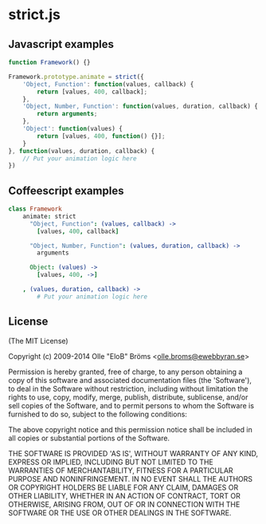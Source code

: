 strict.js
=========

## Javascript examples
``` js
function Framework() {}

Framework.prototype.animate = strict({
	'Object, Function': function(values, callback) {
		return [values, 400, callback];
	},
	'Object, Number, Function': function(values, duration, callback) {
		return arguments;
	},
	'Object': function(values) {
		return [values, 400, function() {}];
	}
}, function(values, duration, callback) {
	// Put your animation logic here 
})
```

## Coffeescript examples
``` coffeescript
class Framework
	animate: strict
	  "Object, Function": (values, callback) ->
	    [values, 400, callback]

	  "Object, Number, Function": (values, duration, callback) ->
	    arguments

	  Object: (values) ->
	    [values, 400, ->]

	, (values, duration, callback) ->
		# Put your animation logic here
```

## License

(The MIT License)

Copyright (c) 2009-2014 Olle "EloB" Bröms &lt;olle.broms@ewebbyran.se&gt;

Permission is hereby granted, free of charge, to any person obtaining
a copy of this software and associated documentation files (the
'Software'), to deal in the Software without restriction, including
without limitation the rights to use, copy, modify, merge, publish,
distribute, sublicense, and/or sell copies of the Software, and to
permit persons to whom the Software is furnished to do so, subject to
the following conditions:

The above copyright notice and this permission notice shall be
included in all copies or substantial portions of the Software.

THE SOFTWARE IS PROVIDED 'AS IS', WITHOUT WARRANTY OF ANY KIND,
EXPRESS OR IMPLIED, INCLUDING BUT NOT LIMITED TO THE WARRANTIES OF
MERCHANTABILITY, FITNESS FOR A PARTICULAR PURPOSE AND NONINFRINGEMENT.
IN NO EVENT SHALL THE AUTHORS OR COPYRIGHT HOLDERS BE LIABLE FOR ANY
CLAIM, DAMAGES OR OTHER LIABILITY, WHETHER IN AN ACTION OF CONTRACT,
TORT OR OTHERWISE, ARISING FROM, OUT OF OR IN CONNECTION WITH THE
SOFTWARE OR THE USE OR OTHER DEALINGS IN THE SOFTWARE.